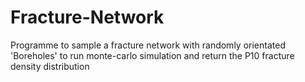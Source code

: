# Fracture-Network
Programme to sample a fracture network with randomly orientated 'Boreholes' to run monte-carlo simulation and return the P10  fracture density distribution
